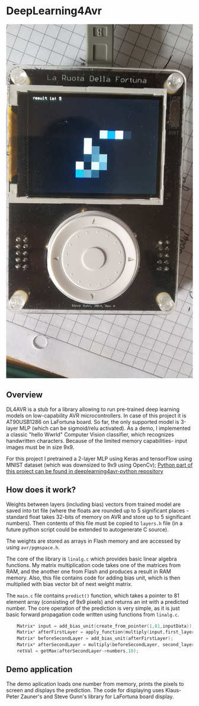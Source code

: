 # DeepLearning4Avr

![alt text](https://github.com/wkr1u18/deeplearning4avr/raw/master/demo.jpg "Demo of the DeepLearning4Avr")

## Overview

DL4AVR is a stub for a library allowing to run pre-trained deep learning models on low-capability AVR microcontrollers. In case of this project it is AT90USB1286 on LaFortuna board. So far, the only supported model is 3-layer MLP (which can be sigmoid/relu activated). As a demo, I implemented a classic "hello Wwrld" Computer Vision classifier, which recognizes handwritten characters. Because of the limited memory capabilities- input images must be in size 9x9.

For this project I pretrained a 2-layer MLP using Keras and tensorFlow using MNIST dataset (which was downsized to 9x9 using OpenCv); [Python part of this project can be found in deeplearning4avr-python repository](https://github.com/wkr1u18/deeplearning4avr-python) 

## How does it work?

Weights between layers (including bias) vectors from trained model are saved into txt file (where the floats are rounded up to 5 significant places - standard float takes 32-bits of memory on AVR and store up to 5 significant numbers). Then contents of this file must be copied to `layers.h` file (in a future python script could be extended to autogenerate C source).

The weights are stored as arrays in Flash memory and are accessed by using `avr/pgmspace.h`.

The core of the library is `linalg.c` which provides basic linear algebra functions. My matrix multiplication code takes one of the matrices from RAM, and the another one from Flash and produces a result in RAM memory. Also, this file contains code for adding bias unit, which is then multiplied with bias vector bit of next weight matrix.

The `main.c` file contains `predict()` function, which takes a pointer to 81 element array (consisting of 9x9 pixels) and returns an int with a predicted number. The core operation of the prediction is very simple, as it is just basic forward propagation code written using functions from `linalg.c`.

```c 
    Matrix* input = add_bias_unit(create_from_pointer(1,81,inputData));
    Matrix* afterFirstLayer = apply_function(multiply(input,first_layer_weights),relu);
    Matrix* beforeSecondLayer = add_bias_unit(afterFirstLayer);
    Matrix* afterSecondLayer = multiply(beforeSecondLayer, second_layer_weights);
    retVal = getMax(afterSecondLayer->numbers,10);
```

## Demo application
The demo aplication loads one number from memory, prints the pixels to screen and displays the prediction. The code for displaying uses Klaus-Peter Zauner's and Steve Gunn's library for LaFortuna board display.

